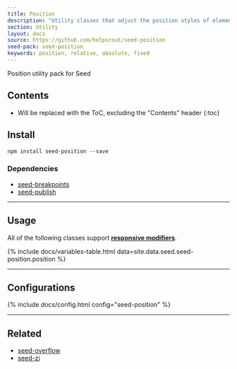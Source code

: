 ```yaml
---
title: Position
description: "Utility classes that adjust the position styles of elements."
section: Utility
layout: docs
source: https://github.com/helpscout/seed-position
seed-pack: seed-position
keywords: position, relative, absolute, fixed
---
```


Position utility pack for Seed

## Contents

* Will be replaced with the ToC, excluding the "Contents" header
{:toc}

## Install

```
npm install seed-position --save
```


### Dependencies

* [seed-breakpoints](/seed/packs/seed-breakpoints)
* [seed-publish](/seed/packs/seed-publish)



---


## Usage

All of the following classes support **[responsive modifiers](/seed/packs/seed-breakpoints/#responsive-modifiers)**.

{% include docs/variables-table.html data=site.data.seed.seed-position.position %}



---



## Configurations

{% include docs/config.html config="seed-position" %}



---



## Related

* [seed-overflow](/seed/packs/seed-overflow)
* [seed-zi](/seed/packs/seed-zi)
